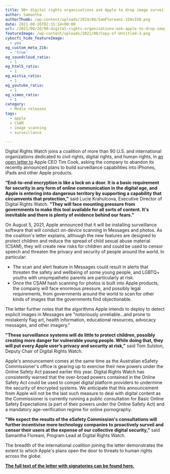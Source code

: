 ```yaml
---
title: 90+ digital rights organisations ask Apple to drop image surveillance plans
author: Samantha
authorThumb: /wp-content/uploads/2019/08/SamFloreani-150x150.png
date: 2021-08-26T02:31:14+00:00
url: /2021/08/26/90-digital-rights-organisations-ask-apple-to-drop-image-surveillance-plans/
featureImage: /wp-content/uploads/2021/08/Copy-of-Untitled-3.png
cybocfi_hide_featureImage:
  - yes
eg_custom_meta_216:
  - 'true'
eg_soundcloud_ratio:
  - 1
eg_html5_ratio:
  - 1
eg_wistia_ratio:
  - 1
eg_youtube_ratio:
  - 1
eg_vimeo_ratio:
  - 1
category:
  - Media releases
tags:
  - apple
  - CSAM
  - image scanning
  - surveillance

---
```

Digital Rights Watch joins a coalition of more than 90 U.S. and international organizations dedicated to civil rights, digital rights, and human rights, in [an open letter to][1] Apple CEO Tim Cook, asking the company to abandon its recently announced plans to build surveillance capabilities into iPhones, iPads and other Apple products.

**&#8220;End-to-end encryption is like a lock on a door. It is a basic requirement for security in any form of online communication in the digital age, and Apple is entering into dangerous territory by supporting a capability that circumvents that protection,"** said Lucie Krahulcova, Executive Director of Digital Rights Watch. **"They will face mounting pressure from governments to make this tool available for all sorts of content. It's inevitable and there is plenty of evidence behind our fears."**

On August 5, 2021, Apple announced that it will be installing surveillance software that will conduct on-device scanning in Messages and photos. As the coalition's letter explains, although the new features are designed to protect children and reduce the spread of child sexual abuse material (CSAM), they will create new risks for children and could be used to censor speech and threaten the privacy and security of people around the world. In particular:

  * The scan and alert feature in Messages could result in alerts that threaten the safety and wellbeing of some young people, and LGBTQ+ youths with unsympathetic parents are particularly at risk.
  * Once the CSAM hash scanning for photos is built into Apple products, the company will face enormous pressure, and possibly legal requirements, from governments around the world to scan for other kinds of images that the governments find objectionable.

The letter further notes that the algorithms Apple intends to deploy to detect explicit images in Messages are "notoriously unreliable…and prone to mistakenly flag art, health information, educational resources, advocacy messages, and other imagery."

**"These surveillance systems will do little to protect children, possibly creating more danger for vulnerable young people. While doing that, they will put every Apple user&#8217;s privacy and security at risk,&#8221;** said Tom Sulston, Deputy Chair of Digital Rights Watch.

Apple's announcement comes at the same time as the Australian eSafety Commissioner's office is gearing up to exercise their new powers under the Online Safety Act passed earlier this year. Digital Rights Watch has consistently warned that the over-broad powers contained in the Online Safety Act could be used to compel digital platform providers to undermine the security of encrypted systems. We anticipate that this announcement from Apple will not be the last such measure to deal with digital content as the Commissioner is currently running a public consultation for Basic Online Safety Expectations (a part of their powers under the Online Safety Act) and a mandatory age-verification regime for online pornography.

**"We expect the results of the eSafety Commission's consultations will further incentivise more technology companies to proactively surveil and censor their users at the expense of our collective digital security,"** said Samantha Floreani, Program Lead at Digital Rights Watch.

The breadth of the international coalition joining the letter demonstrates the extent to which Apple's plans open the door to threats to human rights across the globe.

[**The full text of the letter with signatories can be found here.**][1]

 [1]: https://cdt.org/wp-content/uploads/2021/08/CDT-Coalition-ltr-to-Apple-19-August-2021.pdf
